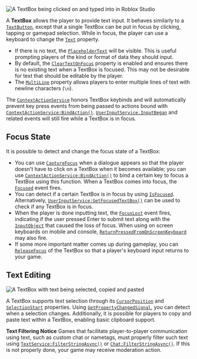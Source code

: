![A TextBox being clicked on and typed into in Roblox Studio](https://prod.docsiteassets.roblox.com/assets/legacy/TextBox.gif)

A **TextBox** allows the player to provide text input. It behaves similarly to
a [`TextButton`](https://create.roblox.com/docs/reference/engine/classes/TextButton), except that a single TextBox can be put in focus by
clicking, tapping or gamepad selection. While in focus, the player can use a
keyboard to change the [`Text`](https://create.roblox.com/docs/reference/engine/classes/TextBox#Text) property.

- If there is no text, the [`PlaceholderText`](https://create.roblox.com/docs/reference/engine/classes/TextBox#PlaceholderText)
will be visible. This is useful prompting players of the kind or format of
data they should input.
- By default, the [`ClearTextOnFocus`](https://create.roblox.com/docs/reference/engine/classes/TextBox#ClearTextOnFocus) property
is enabled and ensures there is no existing text when a TextBox is focused.
This may not be desirable for text that should be editable by the player.
- The [`MultiLine`](https://create.roblox.com/docs/reference/engine/classes/TextBox#MultiLine) property allows players to enter
multiple lines of text with newline characters (`\n`).

The [`ContextActionService`](https://create.roblox.com/docs/reference/engine/classes/ContextActionService) honors TextBox keybinds and will
automatically prevent key press events from being passed to actions bound with
[`ContextActionService:BindAction()`](https://create.roblox.com/docs/reference/engine/classes/ContextActionService#BindAction). [`UserInputService.InputBegan`](https://create.roblox.com/docs/reference/engine/classes/UserInputService#InputBegan)
and related events will still fire while a TextBox is in focus.
## Focus State

It is possible to detect and change the focus state of a TextBox:

- You can use [`CaptureFocus`](https://create.roblox.com/docs/reference/engine/classes/TextBox#CaptureFocus) when a dialogue
appears so that the player doesn't have to click on a TextBox when it
becomes available; you can use [`ContextActionService:BindAction()`](https://create.roblox.com/docs/reference/engine/classes/ContextActionService#BindAction) to
bind a certain key to focus a TextBox using this function. When a TextBox
comes into focus, the [`Focused`](https://create.roblox.com/docs/reference/engine/classes/TextBox#Focused) event fires.
- You can detect if a certain TextBox is in focus by using
[`IsFocused`](https://create.roblox.com/docs/reference/engine/classes/TextBox#IsFocused). Alternatively,
[`UserInputService:GetFocusedTextBox()`](https://create.roblox.com/docs/reference/engine/classes/UserInputService#GetFocusedTextBox) can be used to check if any
TextBox is in focus.
- When the player is done inputting text, the
[`FocusLost`](https://create.roblox.com/docs/reference/engine/classes/TextBox#FocusLost) event fires, indicating if the user
pressed Enter to submit text along with the [`InputObject`](https://create.roblox.com/docs/reference/engine/classes/InputObject)
that caused the loss of focus. When using on screen keyboards on mobile and
console,
[`ReturnPressedFromOnScreenKeyboard`](https://create.roblox.com/docs/reference/engine/classes/TextBox#ReturnPressedFromOnScreenKeyboard)
may also fire.
- If some more important matter comes up during gameplay, you can
[`ReleaseFocus`](https://create.roblox.com/docs/reference/engine/classes/TextBox#ReleaseFocus) of the TextBox so that a
player's keyboard input returns to your game.

## Text Editing
![A TextBox with text being selected, copied and pasted](https://prod.docsiteassets.roblox.com/assets/legacy/TextBox-Selection.gif)

A TextBox supports text selection through its
[`CursorPosition`](https://create.roblox.com/docs/reference/engine/classes/TextBox#CursorPosition) and
[`SelectionStart`](https://create.roblox.com/docs/reference/engine/classes/TextBox#SelectionStart) properties. Using
[`GetPropertyChangedSignal`](https://create.roblox.com/docs/reference/engine/classes/Instance#GetPropertyChangedSignal), you can
detect when a selection changes. Additionally, it is possible for players to
copy and paste text within a TextBox, enabling basic clipboard support.

**Text Filtering Notice** Games that facilitate player-to-player communication
using text, such as custom chat or nametags, must properly filter such text
using [`TextService:FilterStringAsync()`](https://create.roblox.com/docs/reference/engine/classes/TextService#FilterStringAsync) or
[`Chat:FilterStringAsync()`](https://create.roblox.com/docs/reference/engine/classes/Chat#FilterStringAsync). If this is not properly done, your game may
receive moderation action.